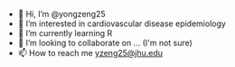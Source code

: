 - 👋 Hi, I’m @yongzeng25
- 👀 I’m interested in cardiovascular disease epidemiology
- 🌱 I’m currently learning R 
- 💞️ I’m looking to collaborate on ... (I'm not sure)
- 📫 How to reach me yzeng25@jhu.edu

<!---
yongzeng25/yongzeng25 is a ✨ special ✨ repository because its `README.md` (this file) appears on your GitHub profile.
You can click the Preview link to take a look at your changes.
--->
